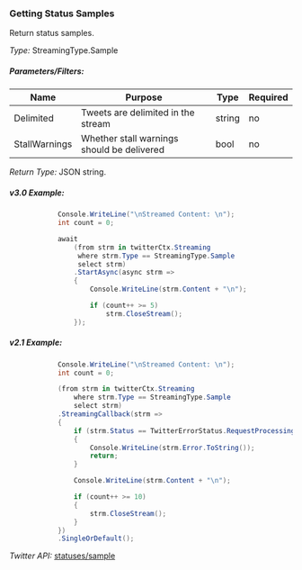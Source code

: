 ### Getting Status Samples
Return status samples.

*Type:* StreamingType.Sample

##### Parameters/Filters:

| Name | Purpose | Type | Required |
|------|---------|------|----------|
| Delimited | Tweets are delimited in the stream | string | no |
| StallWarnings | Whether stall warnings should be delivered | bool | no |

*Return Type:* JSON string.

##### v3.0 Example:

```c#
            Console.WriteLine("\nStreamed Content: \n");
            int count = 0;

            await
                (from strm in twitterCtx.Streaming
                 where strm.Type == StreamingType.Sample
                 select strm)
                .StartAsync(async strm =>
                {
                    Console.WriteLine(strm.Content + "\n");

                    if (count++ >= 5)
                        strm.CloseStream();
                });
```

##### v2.1 Example:

```c#
            Console.WriteLine("\nStreamed Content: \n");
            int count = 0;

            (from strm in twitterCtx.Streaming
                where strm.Type == StreamingType.Sample
                select strm)
            .StreamingCallback(strm =>
            {
                if (strm.Status == TwitterErrorStatus.RequestProcessingException)
                {
                    Console.WriteLine(strm.Error.ToString());
                    return;
                }

                Console.WriteLine(strm.Content + "\n");

                if (count++ >= 10)
                {
                    strm.CloseStream();
                }
            })
            .SingleOrDefault();
```

*Twitter API:* [statuses/sample](https://developer.twitter.com/en/docs/tweets/sample-realtime/overview/GET_statuse_sample)